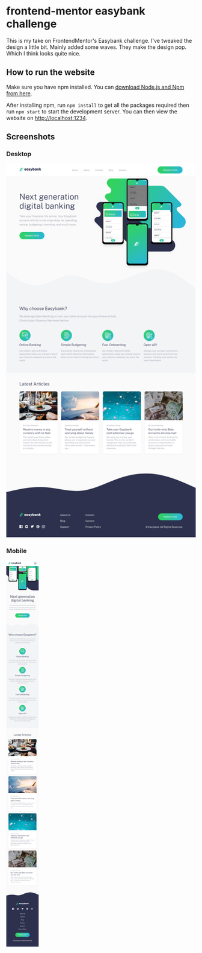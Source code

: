 # frontend-mentor easybank challenge

This is my take on FrontendMentor's Easybank challenge. I've tweaked the
design a little bit. Mainly added some waves. They make the design pop. Which
I think looks quite nice.

## How to run the website

Make sure you have npm installed. You can [download Node.js and Npm from here](https://nodejs.org/en/download/).

After installing npm, run `npm install` to get all the packages required then
run `npm start` to start the development server. You can then view the website on
[http://localhost:1234](http://localhost:1234).

## Screenshots

### Desktop
![desktop design](images/final/frontend-mentor-easybank-desktop.png)

### Mobile
![mobile design](images/final/frontend-mentor-easybank-mobile.png)
